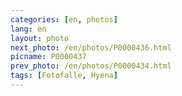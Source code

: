 ```yaml
---
categories: [en, photos]
lang: en
layout: photo
next_photo: /en/photos/P0000436.html
picname: P0000437
prev_photo: /en/photos/P0000434.html
tags: [Fotofalle, Hyena]
---
```

